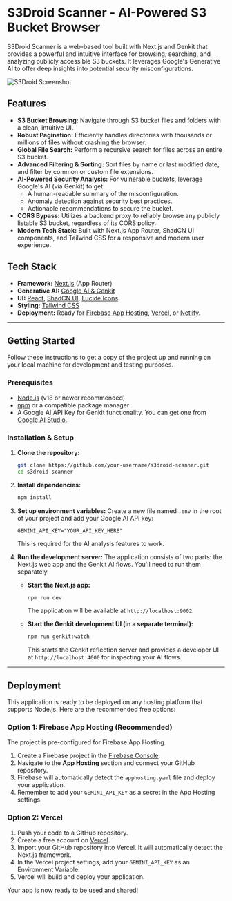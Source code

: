 # S3Droid Scanner - AI-Powered S3 Bucket Browser

S3Droid Scanner is a web-based tool built with Next.js and Genkit that provides a powerful and intuitive interface for browsing, searching, and analyzing publicly accessible S3 buckets. It leverages Google's Generative AI to offer deep insights into potential security misconfigurations.

![S3Droid Screenshot](https://placehold.co/800x500.png?text=S3Droid+UI+Screenshot)

## Features

- **S3 Bucket Browsing:** Navigate through S3 bucket files and folders with a clean, intuitive UI.
- **Robust Pagination:** Efficiently handles directories with thousands or millions of files without crashing the browser.
- **Global File Search:** Perform a recursive search for files across an entire S3 bucket.
- **Advanced Filtering & Sorting:** Sort files by name or last modified date, and filter by common or custom file extensions.
- **AI-Powered Security Analysis:** For vulnerable buckets, leverage Google's AI (via Genkit) to get:
    - A human-readable summary of the misconfiguration.
    - Anomaly detection against security best practices.
    - Actionable recommendations to secure the bucket.
- **CORS Bypass:** Utilizes a backend proxy to reliably browse any publicly listable S3 bucket, regardless of its CORS policy.
- **Modern Tech Stack:** Built with Next.js App Router, ShadCN UI components, and Tailwind CSS for a responsive and modern user experience.

## Tech Stack

- **Framework:** [Next.js](https://nextjs.org/) (App Router)
- **Generative AI:** [Google AI & Genkit](https://firebase.google.com/docs/genkit)
- **UI:** [React](https://react.dev/), [ShadCN UI](https://ui.shadcn.com/), [Lucide Icons](https://lucide.dev/)
- **Styling:** [Tailwind CSS](https://tailwindcss.com/)
- **Deployment:** Ready for [Firebase App Hosting](https://firebase.google.com/docs/hosting), [Vercel](https://vercel.com/), or [Netlify](https://www.netlify.com/).

---

## Getting Started

Follow these instructions to get a copy of the project up and running on your local machine for development and testing purposes.

### Prerequisites

- [Node.js](https://nodejs.org/) (v18 or newer recommended)
- [npm](https://www.npmjs.com/) or a compatible package manager
- A Google AI API Key for Genkit functionality. You can get one from [Google AI Studio](https://aistudio.google.com/app/apikey).

### Installation & Setup

1.  **Clone the repository:**
    ```bash
    git clone https://github.com/your-username/s3droid-scanner.git
    cd s3droid-scanner
    ```

2.  **Install dependencies:**
    ```bash
    npm install
    ```

3.  **Set up environment variables:**
    Create a new file named `.env` in the root of your project and add your Google AI API key:
    ```.env
    GEMINI_API_KEY="YOUR_API_KEY_HERE"
    ```
    This is required for the AI analysis features to work.

4.  **Run the development server:**
    The application consists of two parts: the Next.js web app and the Genkit AI flows. You'll need to run them separately.

    -   **Start the Next.js app:**
        ```bash
        npm run dev
        ```
        The application will be available at `http://localhost:9002`.

    -   **Start the Genkit development UI (in a separate terminal):**
        ```bash
        npm run genkit:watch
        ```
        This starts the Genkit reflection server and provides a developer UI at `http://localhost:4000` for inspecting your AI flows.

---

## Deployment

This application is ready to be deployed on any hosting platform that supports Node.js. Here are the recommended free options:

### Option 1: Firebase App Hosting (Recommended)

The project is pre-configured for Firebase App Hosting.

1.  Create a Firebase project in the [Firebase Console](https://console.firebase.google.com/).
2.  Navigate to the **App Hosting** section and connect your GitHub repository.
3.  Firebase will automatically detect the `apphosting.yaml` file and deploy your application.
4.  Remember to add your `GEMINI_API_KEY` as a secret in the App Hosting settings.

### Option 2: Vercel

1.  Push your code to a GitHub repository.
2.  Create a free account on [Vercel](https://vercel.com/).
3.  Import your GitHub repository into Vercel. It will automatically detect the Next.js framework.
4.  In the Vercel project settings, add your `GEMINI_API_KEY` as an Environment Variable.
5.  Vercel will build and deploy your application.

Your app is now ready to be used and shared!